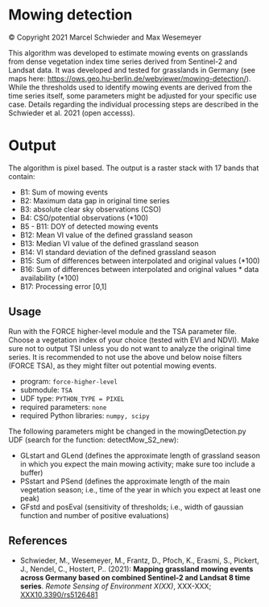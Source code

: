 # Mowing detection

&copy;
Copyright 2021 Marcel Schwieder and Max Wesemeyer

This algorithm was developed to estimate mowing events on grasslands from dense vegetation index time series derived from Sentinel-2 and Landsat data.
It was developed and tested for grasslands in Germany (see maps here: https://ows.geo.hu-berlin.de/webviewer/mowing-detection/).
While the thresholds used to identify mowing events are derived from the time series itself, some parameters might be adjusted for your specific 
use case. Details regarding the indivídual processing steps are described in the Schwieder et al. 2021 (open accesss).

# Output
The algorithm is pixel based. The output is a raster stack with 17 bands that contain:

- B1: Sum of mowing events
- B2: Maximum data gap in original time series
- B3: absolute clear sky observations (CSO)
- B4: CSO/potential observations (*100)
- B5 - B11: DOY of detected mowing events
- B12: Mean VI value of the defined grassland season
- B13: Median VI value of the defined grassland season
- B14: VI standard deviation of the defined grassland season
- B15: Sum of differences between interpolated and original values (*100)
- B16: Sum of differences between interpolated and original values * data availability (*100)
- B17: Processing error [0,1]

## Usage 

Run with the FORCE higher-level module and the TSA parameter file. Choose a vegetation index of your choice (tested with EVI and NDVI).
Make sure not to output TSI unless you do not want to analyze the original time series.
It is recommended to not use the above und below noise filters (FORCE TSA), as they might filter out potential mowing events.

- program: ``force-higher-level``
- submodule: ``TSA``
- UDF type: ``PYTHON_TYPE = PIXEL``
- required parameters: ``none``
- required Python libraries: ``numpy, scipy``

The following parameters might be changed in the mowingDetection.py UDF (search for the function: detectMow_S2_new):
- GLstart and GLend (defines the approximate length of grassland season in which you expect the main mowing activity; make sure too include a buffer)
- PSstart and PSend (defines the approximate length of the main vegetation season; i.e., time of the year in which you expect at least one peak)
- GFstd and posEval (sensitivity of thresholds; i.e., width of gaussian function and number of positive evaluations)

## References

- Schwieder, M., Wesemeyer, M., Frantz, D., Pfoch, K., Erasmi, S., Pickert, J., Nendel, C., Hostert, P.. (2021): **Mapping grassland mowing events across Germany based on combined Sentinel-2 and Landsat 8 time series**. *Remote Sensing of Environment X(XX)*, XXX-XXX; [XXX10.3390/rs5126481](https://doi.org/10.3390/XX)
